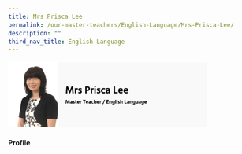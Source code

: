 ```yaml
---
title: Mrs Prisca Lee
permalink: /our-master-teachers/English-Language/Mrs-Prisca-Lee/
description: ""
third_nav_title: English Language
---
```

<img src="/images/mt8.png" style="width:80%">

#### Profile
